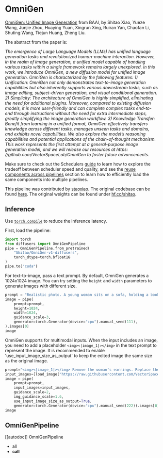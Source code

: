 <!--Copyright 2024 The HuggingFace Team. All rights reserved.
#
# Licensed under the Apache License, Version 2.0 (the "License");
# you may not use this file except in compliance with the License.
# You may obtain a copy of the License at
#
#     http://www.apache.org/licenses/LICENSE-2.0
#
# Unless required by applicable law or agreed to in writing, software
# distributed under the License is distributed on an "AS IS" BASIS,
# WITHOUT WARRANTIES OR CONDITIONS OF ANY KIND, either express or implied.
# See the License for the specific language governing permissions and
# limitations under the License.
-->

# OmniGen

[OmniGen: Unified Image Generation](https://arxiv.org/pdf/2409.11340) from BAAI, by Shitao Xiao, Yueze Wang, Junjie Zhou, Huaying Yuan, Xingrun Xing, Ruiran Yan, Chaofan Li, Shuting Wang, Tiejun Huang, Zheng Liu.

The abstract from the paper is:

*The emergence of Large Language Models (LLMs) has unified language 
generation tasks and revolutionized human-machine interaction. 
However, in the realm of image generation, a unified model capable of handling various tasks
within a single framework remains largely unexplored. In
this work, we introduce OmniGen, a new diffusion model
for unified image generation. OmniGen is characterized
by the following features: 1) Unification: OmniGen not
only demonstrates text-to-image generation capabilities but
also inherently supports various downstream tasks, such
as image editing, subject-driven generation, and visual conditional generation. 2) Simplicity: The architecture of
OmniGen is highly simplified, eliminating the need for additional plugins. Moreover, compared to existing diffusion
models, it is more user-friendly and can complete complex
tasks end-to-end through instructions without the need for
extra intermediate steps, greatly simplifying the image generation workflow. 3) Knowledge Transfer: Benefit from
learning in a unified format, OmniGen effectively transfers
knowledge across different tasks, manages unseen tasks and
domains, and exhibits novel capabilities. We also explore
the model’s reasoning capabilities and potential applications of the chain-of-thought mechanism. 
This work represents the first attempt at a general-purpose image generation model, 
and we will release our resources at https:
//github.com/VectorSpaceLab/OmniGen to foster future advancements.*

<Tip>

Make sure to check out the Schedulers [guide](../../using-diffusers/schedulers.md) to learn how to explore the tradeoff between scheduler speed and quality, and see the [reuse components across pipelines](../../using-diffusers/loading.md#reuse-a-pipeline) section to learn how to efficiently load the same components into multiple pipelines.

</Tip>

This pipeline was contributed by [staoxiao](https://github.com/staoxiao). The original codebase can be found [here](https://github.com/VectorSpaceLab/OmniGen). The original weights can be found under [hf.co/shitao](https://huggingface.co/Shitao/OmniGen-v1).


## Inference

Use [`torch.compile`](https://huggingface.co/docs/diffusers/main/en/tutorials/fast_diffusion#torchcompile) to reduce the inference latency.

First, load the pipeline:

```python
import torch
from diffusers import OmniGenPipeline
pipe = OmniGenPipeline.from_pretrained(
    "Shitao/OmniGen-v1-diffusers",
    torch_dtype=torch.bfloat16
)
pipe.to("cuda")
```

For text-to-image, pass a text prompt. By default, OmniGen generates a 1024x1024 image. 
You can try setting the `height` and `width` parameters to generate images with different size.

```py
prompt = "Realistic photo. A young woman sits on a sofa, holding a book and facing the camera. She wears delicate silver hoop earrings adorned with tiny, sparkling diamonds that catch the light, with her long chestnut hair cascading over her shoulders. Her eyes are focused and gentle, framed by long, dark lashes. She is dressed in a cozy cream sweater, which complements her warm, inviting smile. Behind her, there is a table with a cup of water in a sleek, minimalist blue mug. The background is a serene indoor setting with soft natural light filtering through a window, adorned with tasteful art and flowers, creating a cozy and peaceful ambiance. 4K, HD."
image = pipe(
    prompt=prompt,
    height=1024,
    width=1024,
    guidance_scale=3,
    generator=torch.Generator(device="cpu").manual_seed(111),
).images[0]
image
```

OmniGen supports for multimodal inputs. 
When the input includes an image, you need to add a placeholder `<img><|image_1|></img>` in the text prompt to represent the image. 
It is recommended to enable 'use_input_image_size_as_output' to keep the edited image the same size as the original image.

```py
prompt="<img><|image_1|></img> Remove the woman's earrings. Replace the mug with a clear glass filled with sparkling iced cola."
input_images=[load_image("https://raw.githubusercontent.com/VectorSpaceLab/OmniGen/main/imgs/docs_img/t2i_woman_with_book.png")]
image = pipe(
    prompt=prompt, 
    input_images=input_images, 
    guidance_scale=2, 
    img_guidance_scale=1.6,
    use_input_image_size_as_output=True,
    generator=torch.Generator(device="cpu").manual_seed(222)).images[0]
image
```


## OmniGenPipeline

[[autodoc]] OmniGenPipeline
  - all
  - __call__


